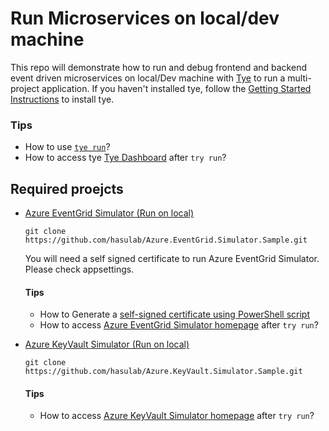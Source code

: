 # Run Microservices on local/dev machine
This repo will demonstrate how to run and debug frontend and backend event driven microservices on local/Dev machine with [Tye](https://github.com/dotnet/tye/blob/main/docs/tutorials/hello-tye/00_run_locally.md) to run a multi-project application. 
If you haven't installed tye, follow the [Getting Started Instructions](https://github.com/dotnet/tye/blob/main/docs/getting_started.md) to install tye.

### Tips
- How to use [`tye run`](https://github.com/dotnet/tye/blob/main/docs/reference/commandline/tye-run.md)?
- How to access tye [Tye Dashboard](http://127.0.0.1:8000/) after `try run`?

## Required proejcts
* [Azure EventGrid Simulator (Run on local)](https://github.com/hasulab/Azure.EventGrid.Simulator.Sample)
	```
	git clone https://github.com/hasulab/Azure.EventGrid.Simulator.Sample.git
	```
	
	You will need a self signed certificate to run Azure EventGrid Simulator. Please check appsettings. 
	
	#### Tips
	- How to Generate a [self-signed certificate using PowerShell script](https://gist.github.com/hasmukhlalpatel/ed46bc73c7da708daafe3e566ee8f8d2)
	- How to access [Azure EventGrid Simulator homepage](https://localhost:5002/) after `try run`?

* [Azure KeyVault Simulator (Run on local)](https://github.com/hasulab/Azure.KeyVault.Simulator.Sample)
	```
	git clone https://github.com/hasulab/Azure.KeyVault.Simulator.Sample.git
	```

	#### Tips
	- How to access [Azure KeyVault Simulator homepage](https://localhost:5006/) after `try run`?
